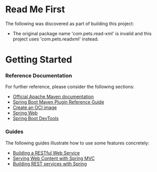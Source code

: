 # Read Me First
The following was discovered as part of building this project:

* The original package name 'com.pets.read-xml' is invalid and this project uses 'com.pets.readxml' instead.

# Getting Started

### Reference Documentation
For further reference, please consider the following sections:

* [Official Apache Maven documentation](https://maven.apache.org/guides/index.html)
* [Spring Boot Maven Plugin Reference Guide](https://docs.spring.io/spring-boot/docs/2.5.9/maven-plugin/reference/html/)
* [Create an OCI image](https://docs.spring.io/spring-boot/docs/2.5.9/maven-plugin/reference/html/#build-image)
* [Spring Web](https://docs.spring.io/spring-boot/docs/2.6.3/reference/htmlsingle/#boot-features-developing-web-applications)
* [Spring Boot DevTools](https://docs.spring.io/spring-boot/docs/2.6.3/reference/htmlsingle/#using-boot-devtools)

### Guides
The following guides illustrate how to use some features concretely:

* [Building a RESTful Web Service](https://spring.io/guides/gs/rest-service/)
* [Serving Web Content with Spring MVC](https://spring.io/guides/gs/serving-web-content/)
* [Building REST services with Spring](https://spring.io/guides/tutorials/bookmarks/)

